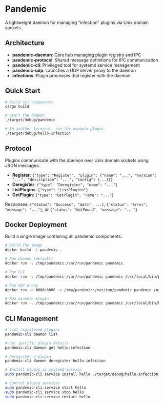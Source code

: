# Pandemic

A lightweight daemon for managing "infection" plugins via Unix domain sockets.

## Architecture

- **pandemic-daemon**: Core hub managing plugin registry and IPC
- **pandemic-protocol**: Shared message definitions for IPC communication  
- **pandemic-cli**: Privileged tool for systemd service management
- **pandemic-udp**: Launches a UDP server proxy to the daemon
- **infections**: Plugin processes that register with the daemon

## Quick Start

```bash
# Build all components
cargo build

# Start the daemon
./target/debug/pandemic

# In another terminal, run the example plugin
./target/debug/hello-infection
```

## Protocol

Plugins communicate with the daemon over Unix domain sockets using JSON messages:

- **Register**: `{"type": "Register", "plugin": {"name": "...", "version": "...", "description": "...", "config": {...}}}`
- **Deregister**: `{"type": "Deregister", "name": "..."}`
- **ListPlugins**: `{"type": "ListPlugins"}`
- **GetPlugin**: `{"type": "GetPlugin", "name": "..."}`

Responses: `{"status": "Success", "data": ...}`, `{"status": "Error", "message": "..."}`, or `{"status": "NotFound", "message": "..."}`

## Docker Deployment

Build a single image containing all pandemic components:

```bash
# Build the image
docker build -t pandemic .

# Run daemon (default)
docker run -v /tmp/pandemic:/var/run/pandemic pandemic

# Run CLI
docker run -v /tmp/pandemic:/var/run/pandemic pandemic /usr/local/bin/pandemic-cli daemon list

# Run UDP proxy
docker run -p 8080:8080 -v /tmp/pandemic:/var/run/pandemic pandemic /usr/local/bin/pandemic-udp

# Run example plugin
docker run -v /tmp/pandemic:/var/run/pandemic pandemic /usr/local/bin/hello-infection
```

## CLI Management

```bash
# List registered plugins
pandemic-cli daemon list

# Get specific plugin details
pandemic-cli daemon get hello-infection

# Deregister a plugin
pandemic-cli daemon deregister hello-infection

# Install plugin as systemd service
sudo pandemic-cli service install hello ./target/debug/hello-infection

# Control plugin services
sudo pandemic-cli service start hello
sudo pandemic-cli service stop hello
sudo pandemic-cli service restart hello
```